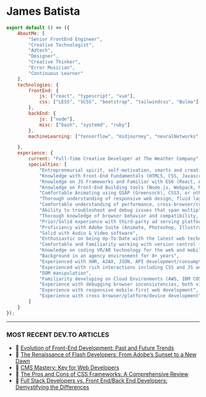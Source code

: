 # James Batista 

```js
export default () => ({
    AboutMe: [
        "Senior FrontEnd Engineer", 
        "Creative Technologist",
        "Adtech", 
        "Designer", 
        "Creative Thinker", 
        "Error Musician", 
        "Continuous Learner"
    ],
    technologies: {
        frontEnd: {
            js: ["react", "typescript", "vue"],
            css: ["LESS", "SCSS", "bootstrap", "tailwindcss", "Bulma"]
        },
        backEnd: {
            js: ["node"],
            misc: ["bash", "systemd", "ruby"]
        },
        machineLearning: ["tensorflow", "midjourney", "neuralNetworks", "deepLearning", "naturalLanguageProcessing"]

    },
    experience: {
        current: "Full-Time Creative Developer at The Weather Company",
        specialties: [
            "Entrepreneurial spirit, self-motivation, smarts and creativity",
            "Knowledge with Front-End Fundamentals (HTML5, CSS, Javascript, Typescript, etc.)",
            "Knowledge on JS Frameworks and Familiar with ES6 (React, Angular)",
            "Knowledge on Front-End Building tools (Node.js, Webpack, NPM, Grunt, Gulp)",
            "Comfortable Animating using GSAP (Greensock), CSS3, or other animation libs",
            "Thorough understanding of responsive web design, fluid layouts, and positioning",
            "Comfortable understanding of performance, cross-browser/cross-device development, testing, optimization, and front-end performance requirements",
            "Ability to troubleshoot and debug issues that span multiple systems, as well as performance-tune and optimize an application with minimal assistance",
            "Thorough knowledge of browser behavior and compatibility, cross-browser issues and solutions, and coding for search engine optimization",
            "Prior/Solid experience with third-party ad serving platforms (ie. GAM, Celtra, etc.)",
            "Proficiency with Adobe Suite (Animate, Photoshop, Illustrator, Media Encoder, etc.)",
            "Solid with Audio & Video software",
            "Enthusiastic on being Up-To-Date with the latest web technologies",
            "Comfortable and Familiarity working with version control (Github)",
            "Knowledge on coding VR/AR technology for the web and mobile",
            "Background in an agency environment for 8+ years",
            "Experienced with XHR, AJAX, JSON, API development/consumption (concepts and outside of specific framework implementations)",
            "Experienced with rich interactions including CSS and JS animations, Canvas, SVG Frameworks/Libraries",
            "DOM manipulation",
            "Familiarity developing on Cloud Environments (AWS, IBM COS) and build pipelines and tools",
            "Experience with debugging browser inconsistencies, both visual and functional",
            "Experience with responsive mobile-first web development",
            "Experience with cross browser/platform/device development",
        ]
    }
});
```

---

### MOST RECENT DEV.TO ARTICLES

- 💬  [Evolution of Front-End Development: Past and Future Trends](https://dev.to/c0mmand3rj/evolution-of-front-end-development-past-and-future-trends-4n8i)
- 💬  [The Renaissance of Flash Developers: From Adobe’s Sunset to a New Dawn](https://dev.to/c0mmand3rj/the-renaissance-of-flash-developers-from-adobes-sunset-to-a-new-dawn-4p10)
- 💬  [CMS Mastery: Key for Web Developers](https://dev.to/c0mmand3rj/cms-mastery-key-for-web-developers-3dfm)
- 💬  [The Pros and Cons of CSS Frameworks: A Comprehensive Review](https://dev.to/c0mmand3rj/the-pros-and-cons-of-css-frameworks-a-comprehensive-review-13db)
- 💬  [Full Stack Developers vs. Front End/Back End Developers: Demystifying the Differences](https://dev.to/c0mmand3rj/full-stack-developers-vs-front-end-developers-demystifying-the-differences-5hi7)



